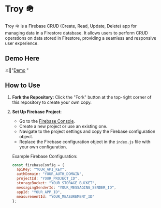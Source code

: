 
# Troy 🪖

Troy 🪖 is a Firebase CRUD (Create, Read, Update, Delete) app for managing data in a Firestore database. It allows users to perform CRUD operations on data stored in Firestore, providing a seamless and responsive user experience.

## Demo Here 
⚔️💚"[Demo](https://troy-tau.vercel.app/) "

## How to Use

1. **Fork the Repository**: Click the "Fork" button at the top-right corner of this repository to create your own copy.

2. **Set Up Firebase Project**:
   - Go to the [Firebase Console](https://console.firebase.google.com/).
   - Create a new project or use an existing one.
   - Navigate to the project settings and copy the Firebase configuration object.
   - Replace the Firebase configuration object in the `index.js` file with your own configuration.

   Example Firebase Configuration:
   ```javascript
   const firebaseConfig = {
     apiKey: "YOUR_API_KEY",
     authDomain: "YOUR_AUTH_DOMAIN",
     projectId: "YOUR_PROJECT_ID",
     storageBucket: "YOUR_STORAGE_BUCKET",
     messagingSenderId: "YOUR_MESSAGING_SENDER_ID",
     appId: "YOUR_APP_ID",
     measurementId: "YOUR_MEASUREMENT_ID"
   };
   
